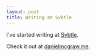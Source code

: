 ```yaml
---
layout: post
title: Writing at Svbtle
---
```


I've started writing at [Svbtle](https://svbtle.com/magazine).

Check it out at [danielmcgraw.me](http://danielmcgraw.me/).
